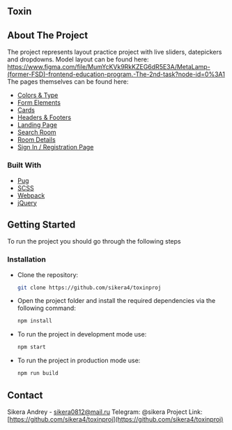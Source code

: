 ## Toxin
## About The Project
The project represents layout practice project with live sliders, datepickers and dropdowns. 
Model layout can be found here: https://www.figma.com/file/MumYcKVk9RkKZEG6dR5E3A/MetaLamp-(former-FSD)-frontend-education-program.-The-2nd-task?node-id=0%3A1
The pages themselves can be found here:
* [Colors & Type](https://sikera4.github.io/toxinproj/dist/colors-type.html)
* [Form Elements](https://sikera4.github.io/toxinproj/dist/form-elements.html)
* [Cards](https://sikera4.github.io/toxinproj/dist/cards.html)
* [Headers & Footers](https://sikera4.github.io/toxinproj/dist/headers-footers.html)
* [Landing Page](https://sikera4.github.io/toxinproj/dist/landing-page.html)
* [Search Room](https://sikera4.github.io/toxinproj/dist/search-room.html)
* [Room Details](https://sikera4.github.io/toxinproj/dist/room-details.html)
* [Sign In / Registration Page](https://sikera4.github.io/toxinproj/dist/sign-in.html)
### Built With
* [Pug](https://pugjs.org/api/getting-started.html)
* [SCSS](https://sass-lang.com)
* [Webpack](https://webpack.js.org)
* [jQuery](https://jquery.com)
## Getting Started
To run the project you should go through the following steps
### Installation
* Clone the repository:
   ```sh
   git clone https://github.com/sikera4/toxinproj
   ```
* Open the project folder and install the required dependencies via the following command:
   ```sh
   npm install
   ```
* To run the project in development mode use:
   ```sh
   npm start
   ```
* To run the project in production mode use:
   ```sh
   npm run build
   ```
## Contact
Sikera Andrey - sikera0812@mail.ru
Telegram: @sikera
Project Link: [https://github.com/sikera4/toxinproj](https://github.com/sikera4/toxinproj)
